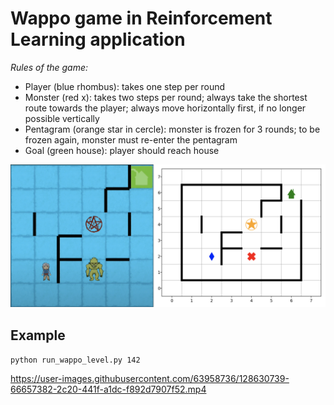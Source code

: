 # Wappo game in Reinforcement Learning application

*Rules of the game:*

- Player (blue rhombus): takes one step per round
- Monster (red x): takes two steps per round; always take the shortest route towards the player; always move horizontally first, if no longer possible vertically
- Pentagram (orange star in cercle): monster is frozen for 3 rounds; to be frozen again, monster must re-enter the pentagram
- Goal (green house): player should reach house


![alt text](https://github.com/artem-istranin/wappo_game/blob/master/level_142_demo.png)

## Example

`python run_wappo_level.py 142`

https://user-images.githubusercontent.com/63958736/128630739-66657382-2c20-441f-a1dc-f892d7907f52.mp4
